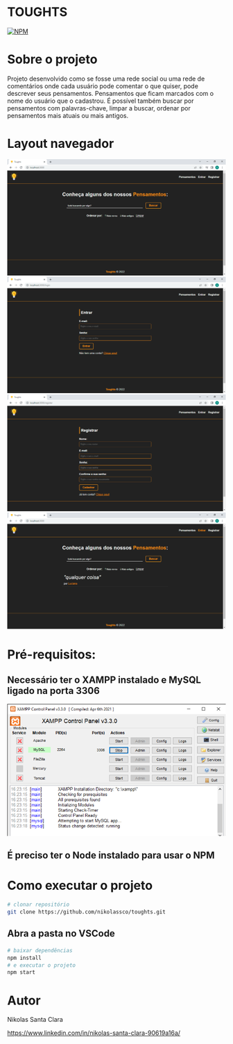 # TOUGHTS
[![NPM](https://img.shields.io/npm/l/react)](https://github.com/nikolassco/toughts/commit/8d6b039cc0e5780836f1f63a320f7c0aec8919e6) 

# Sobre o projeto

Projeto desenvolvido como se fosse uma rede social ou uma rede de comentários onde cada usuário pode comentar o que quiser, pode descrever seus pensamentos. Pensamentos que ficam marcados com o nome do usuário que o cadastrou. É possível também buscar por pensamentos com palavras-chave, limpar a buscar, ordenar por pensamentos mais atuais ou mais antigos.


# Layout navegador
![Projeto](https://github.com/nikolassco/asset/blob/main/Toughts%20-%20Google%20Chrome%2010_03_2022%2017_26_39.png) 
![Projeto](https://github.com/nikolassco/asset/blob/main/Toughts%20-%20Google%20Chrome%2011_03_2022%2001_32_31.png) 
![Projeto](https://github.com/nikolassco/asset/blob/main/Toughts%20-%20Google%20Chrome%2011_03_2022%2001_32_37.png)
![Projeto](https://github.com/nikolassco/asset/blob/main/Toughts%20-%20Google%20Chrome%2011_03_2022%2001_33_30.png)

# Pré-requisitos: 

## Necessário ter o XAMPP instalado e MySQL ligado na porta 3306
![Xampp](https://github.com/nikolassco/asset/blob/main/XAMPP%20Control%20Panel%20v3.3.0%20%20%20%5B%20Compiled_%20Apr%206th%202021%20%5D%2010_03_2022%2016_23_25.png) 

## É preciso ter o Node instalado para usar o NPM

# Como executar o projeto

```bash
# clonar repositório
git clone https://github.com/nikolassco/toughts.git
```

## Abra a pasta no VSCode

```bash
# baixar dependências
npm install
# e executar o projeto
npm start
```

# Autor

Nikolas Santa Clara

https://www.linkedin.com/in/nikolas-santa-clara-90619a16a/
